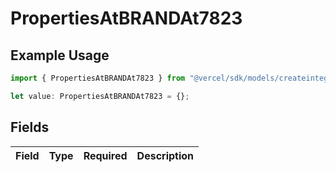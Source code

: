 # PropertiesAtBRANDAt7823

## Example Usage

```typescript
import { PropertiesAtBRANDAt7823 } from "@vercel/sdk/models/createintegrationstoredirectop.js";

let value: PropertiesAtBRANDAt7823 = {};
```

## Fields

| Field       | Type        | Required    | Description |
| ----------- | ----------- | ----------- | ----------- |